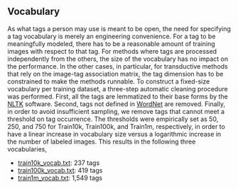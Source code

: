 
## Vocabulary ##

As what tags a person may use is meant to be open, the need for specifying a tag vocabulary is merely an engineering convenience. For a tag to be meaningfully modeled, there has to be a reasonable amount of training images with respect to that tag. For methods where tags are processed independently from the others, the size of the vocabulary has no impact on the performance. In the other cases, in particular, for transductive methods that rely on the image-tag association matrix, the tag dimension has to be constrained to make the methods runnable. To construct a fixed-size vocabulary per training dataset, a three-step automatic cleaning procedure was performed. First, all the tags are lemmatized to their base forms by the [NLTK](http://www.nltk.org/) software. Second, tags not defined in [WordNet](https://wordnet.princeton.edu/) are removed. Finally, in order to avoid insufficient sampling, we remove tags that cannot meet a threshold on tag occurrence. The thresholds were empirically set as 50, 250, and 750 for Train10k, Train100k, and Train1m, respectively, in order to have a linear increase in vocabulary size versus a logarithmic increase in the number of labeled images. This results in the following three vocabularies, 
+ [train10k_vocab.txt](train10k_vocab.txt): 237 tags
+ [train100k_vocab.txt](train100k_vocab.txt): 419 tags
+ [train1m_vocab.txt](train1m_vocab.txt): 1,549 tags
